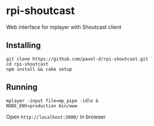 rpi-shoutcast
=============

Web interface for mplayer with Shoutcast client

Installing
----------
```
git clone https://github.com/pavel-d/rpi-shoutcast.git
cd rpi-shoutcast
npm install && cake setup
```

Running
-------
```
mplayer -input file=mp_pipe -idle &
NODE_ENV=production bin/www
```

Open `http://localhost:3000/` in browser
